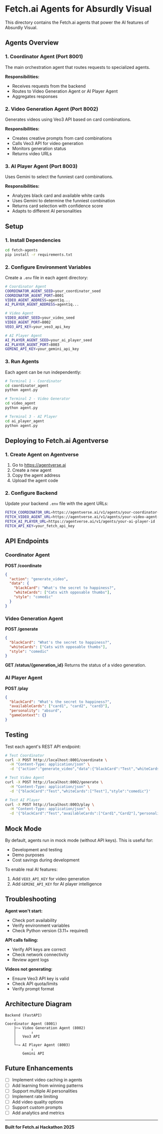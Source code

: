 # Fetch.ai Agents for Absurdly Visual

This directory contains the Fetch.ai agents that power the AI features of Absurdly Visual.

## Agents Overview

### 1. Coordinator Agent (Port 8001)
The main orchestration agent that routes requests to specialized agents.

**Responsibilities:**
- Receives requests from the backend
- Routes to Video Generation Agent or AI Player Agent
- Aggregates responses

### 2. Video Generation Agent (Port 8002)
Generates videos using Veo3 API based on card combinations.

**Responsibilities:**
- Creates creative prompts from card combinations
- Calls Veo3 API for video generation
- Monitors generation status
- Returns video URLs

### 3. AI Player Agent (Port 8003)
Uses Gemini to select the funniest card combinations.

**Responsibilities:**
- Analyzes black card and available white cards
- Uses Gemini to determine the funniest combination
- Returns card selection with confidence score
- Adapts to different AI personalities

## Setup

### 1. Install Dependencies

```bash
cd fetch-agents
pip install -r requirements.txt
```

### 2. Configure Environment Variables

Create a `.env` file in each agent directory:

```bash
# Coordinator Agent
COORDINATOR_AGENT_SEED=your_coordinator_seed
COORDINATOR_AGENT_PORT=8001
VIDEO_AGENT_ADDRESS=agent1q...
AI_PLAYER_AGENT_ADDRESS=agent1q...

# Video Agent
VIDEO_AGENT_SEED=your_video_seed
VIDEO_AGENT_PORT=8002
VEO3_API_KEY=your_veo3_api_key

# AI Player Agent
AI_PLAYER_AGENT_SEED=your_ai_player_seed
AI_PLAYER_AGENT_PORT=8003
GEMINI_API_KEY=your_gemini_api_key
```

### 3. Run Agents

Each agent can be run independently:

```bash
# Terminal 1 - Coordinator
cd coordinator_agent
python agent.py

# Terminal 2 - Video Generator
cd video_agent
python agent.py

# Terminal 3 - AI Player
cd ai_player_agent
python agent.py
```

## Deploying to Fetch.ai Agentverse

### 1. Create Agent on Agentverse

1. Go to https://agentverse.ai
2. Create a new agent
3. Copy the agent address
4. Upload the agent code

### 2. Configure Backend

Update your backend `.env` file with the agent URLs:

```bash
FETCH_COORDINATOR_URL=https://agentverse.ai/v1/agents/your-coordinator-id
FETCH_VIDEO_AGENT_URL=https://agentverse.ai/v1/agents/your-video-agent-id
FETCH_AI_PLAYER_URL=https://agentverse.ai/v1/agents/your-ai-player-id
FETCH_API_KEY=your_fetch_api_key
```

## API Endpoints

### Coordinator Agent

**POST /coordinate**
```json
{
  "action": "generate_video",
  "data": {
    "blackCard": "What's the secret to happiness?",
    "whiteCards": ["Cats with opposable thumbs"],
    "style": "comedic"
  }
}
```

### Video Generation Agent

**POST /generate**
```json
{
  "blackCard": "What's the secret to happiness?",
  "whiteCards": ["Cats with opposable thumbs"],
  "style": "comedic"
}
```

**GET /status/{generation_id}**
Returns the status of a video generation.

### AI Player Agent

**POST /play**
```json
{
  "blackCard": "What's the secret to happiness?",
  "availableCards": ["card1", "card2", "card3"],
  "personality": "absurd",
  "gameContext": {}
}
```

## Testing

Test each agent's REST API endpoint:

```bash
# Test Coordinator
curl -X POST http://localhost:8001/coordinate \
  -H "Content-Type: application/json" \
  -d '{"action":"generate_video","data":{"blackCard":"Test","whiteCards":["Test"]}}'

# Test Video Agent
curl -X POST http://localhost:8002/generate \
  -H "Content-Type: application/json" \
  -d '{"blackCard":"Test","whiteCards":["Test"],"style":"comedic"}'

# Test AI Player
curl -X POST http://localhost:8003/play \
  -H "Content-Type: application/json" \
  -d '{"blackCard":"Test","availableCards":["Card1","Card2"],"personality":"absurd"}'
```

## Mock Mode

By default, agents run in mock mode (without API keys). This is useful for:
- Development and testing
- Demo purposes
- Cost savings during development

To enable real AI features:
1. Add `VEO3_API_KEY` for video generation
2. Add `GEMINI_API_KEY` for AI player intelligence

## Troubleshooting

**Agent won't start:**
- Check port availability
- Verify environment variables
- Check Python version (3.11+ required)

**API calls failing:**
- Verify API keys are correct
- Check network connectivity
- Review agent logs

**Videos not generating:**
- Ensure Veo3 API key is valid
- Check API quota/limits
- Verify prompt format

## Architecture Diagram

```
Backend (FastAPI)
    ↓
Coordinator Agent (8001)
    ├─→ Video Generation Agent (8002)
    │       ↓
    │   Veo3 API
    │
    └─→ AI Player Agent (8003)
            ↓
        Gemini API
```

## Future Enhancements

- [ ] Implement video caching in agents
- [ ] Add learning from winning patterns
- [ ] Support multiple AI personalities
- [ ] Implement rate limiting
- [ ] Add video quality options
- [ ] Support custom prompts
- [ ] Add analytics and metrics

---

**Built for Fetch.ai Hackathon 2025**
